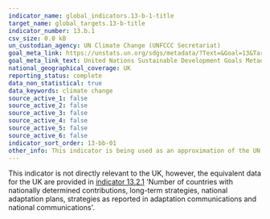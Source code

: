 ```yaml
---
indicator_name: global_indicators.13-b-1-title
target_name: global_targets.13-b-title
indicator_number: 13.b.1
csv_size: 0.0 kB
un_custodian_agency: UN Climate Change (UNFCCC Secretariat)
goal_meta_link: https://unstats.un.org/sdgs/metadata/?Text=&Goal=13&Target=13.b
goal_meta_link_text: United Nations Sustainable Development Goals Metadata
national_geographical_coverage: UK
reporting_status: complete
data_non_statistical: true
data_keywords: climate change
source_active_1: false
source_active_2: false
source_active_3: false
source_active_4: false
source_active_5: false
source_active_6: false
indicator_sort_order: 13-bb-01
other_info: This indicator is being used as an approximation of the UN SDG Indicator. Where possible, we will work to identify or develop UK data to meet the global indicator specification. This indicator has been identified in collaboration with topic experts.
---
```

This indicator is not directly relevant to the UK, however, the equivalent data for the UK are provided in [indicator 13.2.1](https://sdgdata.gov.uk/13-2-1/) 'Number of countries with nationally determined contributions, long-term strategies, national adaptation plans, strategies as reported in adaptation communications and national communications'.